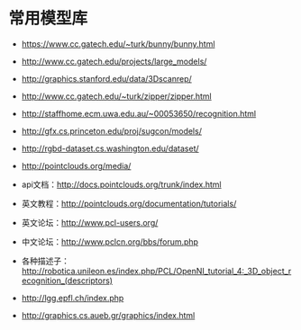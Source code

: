 # 常用模型库

* https://www.cc.gatech.edu/~turk/bunny/bunny.html
* <http://www.cc.gatech.edu/projects/large_models/>
* <http://graphics.stanford.edu/data/3Dscanrep/>
* http://www.cc.gatech.edu/~turk/zipper/zipper.html
* http://staffhome.ecm.uwa.edu.au/~00053650/recognition.html
* http://gfx.cs.princeton.edu/proj/sugcon/models/
* http://rgbd-dataset.cs.washington.edu/dataset/
* http://pointclouds.org/media/




* api文档：http://docs.pointclouds.org/trunk/index.html
* 英文教程：http://pointclouds.org/documentation/tutorials/
* 英文论坛：http://www.pcl-users.org/
* 中文论坛：http://www.pclcn.org/bbs/forum.php
* 各种描述子：http://robotica.unileon.es/index.php/PCL/OpenNI_tutorial_4:_3D_object_recognition_(descriptors)

* http://lgg.epfl.ch/index.php
* http://graphics.cs.aueb.gr/graphics/index.html